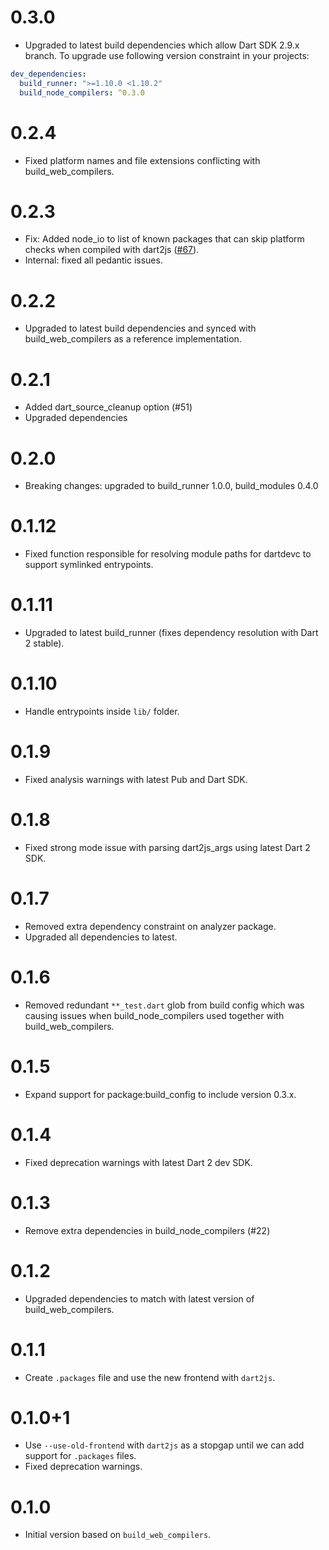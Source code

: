 # 0.3.0

- Upgraded to latest build dependencies which allow Dart SDK 2.9.x branch. To upgrade use following
  version constraint in your projects:

```yaml
dev_dependencies:
  build_runner: ">=1.10.0 <1.10.2"
  build_node_compilers: ^0.3.0
```

# 0.2.4

- Fixed platform names and file extensions conflicting with build_web_compilers.

# 0.2.3

- Fix: Added node_io to list of known packages that can skip platform checks when compiled with
  dart2js ([#67](https://github.com/pulyaevskiy/node-interop/issues/67)).
- Internal: fixed all pedantic issues.

# 0.2.2

- Upgraded to latest build dependencies and synced with build_web_compilers as a reference implementation.

# 0.2.1

- Added dart_source_cleanup option (#51)
- Upgraded dependencies

# 0.2.0

- Breaking changes: upgraded to build_runner 1.0.0, build_modules 0.4.0

# 0.1.12

- Fixed function responsible for resolving module paths for dartdevc to support symlinked
  entrypoints.

# 0.1.11

- Upgraded to latest build_runner (fixes dependency resolution with Dart 2 stable).

# 0.1.10

- Handle entrypoints inside `lib/` folder.

# 0.1.9

- Fixed analysis warnings with latest Pub and Dart SDK.

# 0.1.8

- Fixed strong mode issue with parsing dart2js_args using latest Dart 2 SDK.

# 0.1.7

- Removed extra dependency constraint on analyzer package.
- Upgraded all dependencies to latest.

# 0.1.6

- Removed redundant `**_test.dart` glob from build config which was causing
  issues when build_node_compilers used together with build_web_compilers.

# 0.1.5

- Expand support for package:build_config to include version 0.3.x.

# 0.1.4

- Fixed deprecation warnings with latest Dart 2 dev SDK.

# 0.1.3

- Remove extra dependencies in build_node_compilers (#22)

# 0.1.2

- Upgraded dependencies to match with latest version of build_web_compilers.

# 0.1.1

- Create `.packages` file and use the new frontend with `dart2js`.

# 0.1.0+1

- Use `--use-old-frontend` with `dart2js` as a stopgap until we can add support
  for `.packages` files.
- Fixed deprecation warnings.

# 0.1.0

- Initial version based on `build_web_compilers`.
